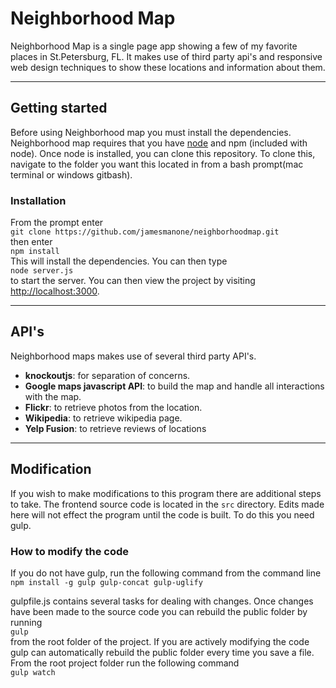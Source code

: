 # Neighborhood Map

Neighborhood Map is a single page app showing a few of my favorite places in St.Petersburg, FL. It makes use of third party api's and responsive web design techniques to show these locations and information about them.
___

## Getting started

Before using Neighborhood map you must install the dependencies. Neighborhood map requires that you have [node](https://nodejs.org/en/download/) and npm (included with node). Once node is installed, you can clone this repository. To clone this, navigate to the folder you want this located in from a bash prompt(mac terminal or windows gitbash).
### Installation
From the prompt enter  
`git clone https://github.com/jamesmanone/neighborhoodmap.git`  
then enter  
`npm install`  
This will install the dependencies. You can then type  
`node server.js`  
to start the server. You can then view the project by visiting [http://localhost:3000](http://localhost:3000).
___

## API's
Neighborhood maps makes use of several third party API's.
*   **knockoutjs**: for separation of concerns.
*   **Google maps javascript API**: to build the map and handle all interactions with the map.
*   **Flickr**: to retrieve photos from the location.
*   **Wikipedia**: to retrieve wikipedia page.
*   **Yelp Fusion**: to retrieve reviews of locations
___

## Modification
If you wish to make modifications to this program there are additional steps to take. The frontend source code is located in the `src` directory. Edits made here will not effect the program until the code is built. To do this you need gulp.
### How to modify the code
If you do not have gulp, run the following command from the command line  
`npm install -g gulp gulp-concat gulp-uglify`  

gulpfile.js contains several tasks for dealing with changes. Once changes have been made to the source code you can rebuild the public folder by running  
`gulp`  
from the root folder of the project. If you are actively modifying the code gulp can automatically rebuild the public folder every time you save a file. From the root project folder run the following command  
`gulp watch`  
